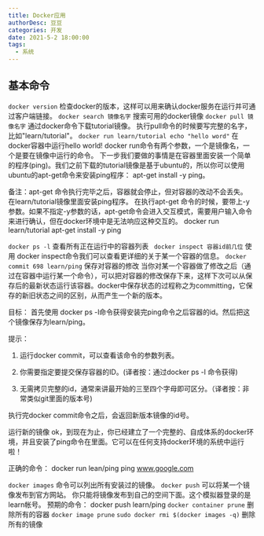```yaml
---
title: Docker应用
authorDesc: 豆豆
categories: 开发
date: 2021-5-2 18:00:00
tags: 
  - 系统
---
```

## 基本命令
`docker version`
检查docker的版本，这样可以用来确认docker服务在运行并可通过客户端链接。
`docker search 镜像名字`
搜索可用的docker镜像
`docker pull 镜像名字`
通过docker命令下载tutorial镜像。
执行pull命令的时候要写完整的名字，比如"learn/tutorial"。
`docker run learn/tutorial echo "hello word"`
在docker容器中运行hello world!
docker run命令有两个参数，一个是镜像名，一个是要在镜像中运行的命令。
下一步我们要做的事情是在容器里面安装一个简单的程序(ping)。我们之前下载的tutorial镜像是基于ubuntu的，所以你可以使用ubuntu的apt-get命令来安装ping程序： apt-get install -y ping。

备注：apt-get 命令执行完毕之后，容器就会停止，但对容器的改动不会丢失。
在learn/tutorial镜像里面安装ping程序。
在执行apt-get 命令的时候，要带上-y参数。如果不指定-y参数的话，apt-get命令会进入交互模式，需要用户输入命令来进行确认，但在docker环境中是无法响应这种交互的。
docker run learn/tutorial apt-get install -y ping

`docker ps -l`
查看所有正在运行中的容器列表
` docker inspect 容器id前几位`
使用 docker inspect命令我们可以查看更详细的关于某一个容器的信息。
`docker commit 698 learn/ping`
保存对容器的修改
当你对某一个容器做了修改之后（通过在容器中运行某一个命令），可以把对容器的修改保存下来，这样下次可以从保存后的最新状态运行该容器。docker中保存状态的过程称之为committing，它保存的新旧状态之间的区别，从而产生一个新的版本。

目标：
首先使用 docker ps -l命令获得安装完ping命令之后容器的id。然后把这个镜像保存为learn/ping。

提示：
1. 运行docker commit，可以查看该命令的参数列表。

2. 你需要指定要提交保存容器的ID。(译者按：通过docker ps -l 命令获得)

3. 无需拷贝完整的id，通常来讲最开始的三至四个字母即可区分。（译者按：非常类似git里面的版本号)

执行完docker commit命令之后，会返回新版本镜像的id号。

运行新的镜像
ok，到现在为止，你已经建立了一个完整的、自成体系的docker环境，并且安装了ping命令在里面。它可以在任何支持docker环境的系统中运行啦！

正确的命令：
 docker run lean/ping ping www.google.com

 `docker images`
 命令可以列出所有安装过的镜像。
 `docker push`
 可以将某一个镜像发布到官方网站。
  你只能将镜像发布到自己的空间下面。这个模拟器登录的是learn帐号。
  预期的命令：
docker push learn/ping
`docker container prune`
删除所有的容器
`docker image prune`
`sudo docker rmi $(docker images -q)`
删除所有的镜像